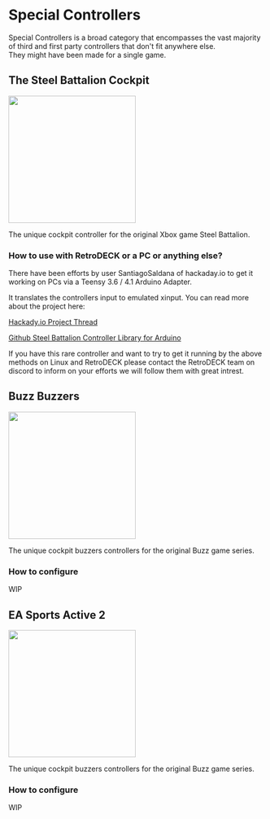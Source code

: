 # Special Controllers

Special Controllers is a broad category that encompasses the vast majority of third and first party controllers that don't fit anywhere else. <br>
They might have been made for a single game.

## The Steel Battalion Cockpit

<img src="../../wiki_images/controllers/steel-battalion.png" width="250">

The unique cockpit controller for the original Xbox game Steel Battalion.

### How to use with RetroDECK or a PC or anything else?

There have been efforts by user SantiagoSaldana of hackaday.io to get it working on PCs via a Teensy 3.6 / 4.1 Arduino Adapter.

It translates the controllers input to emulated xinput. You can read more about the project here:

[Hackady.io Project Thread](https://hackaday.io/project/182810-steel-battalion-controller-teensy-adapter)

[Github Steel Battalion Controller Library for Arduino](https://github.com/SantiagoSaldana/SBC)

If you have this rare controller and want to try to get it running by the above methods on Linux and RetroDECK please contact the RetroDECK team on discord to inform on your efforts we will follow them with great intrest.


## Buzz Buzzers

<img src="../../wiki_images/controllers/buzz-buzzers.png" width="250">

The unique cockpit buzzers controllers for the original Buzz game series.

### How to configure

WIP

## EA Sports Active 2

<img src="../../wiki_images/controllers/ea-sports-active2.png" width="250">

The unique cockpit buzzers controllers for the original Buzz game series.

### How to configure

WIP

